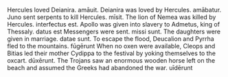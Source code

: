 Hercules loved Deianira. amāuit.
Deianira was loved by Hercules. amābatur.
Juno sent serpents to kill Hercules. mīsit.
The lion of Nemea was killed by Hercules. interfectus est. 
Apollo was given into slavery to Admetus, king of Thessaly. datus est
Messengers were sent. missi sunt.
The daughters were given in marriage. datae sunt.
To escape the flood, Deucalion and Pyrrha fled to the mountains. fūgērunt
When no oxen were available, Cleops and Bitias led their mother Cydippa to the festival by yoking themselves to the oxcart. dūxērunt.
The Trojans saw an enormous wooden horse left on the beach and assumed the Greeks had abandoned the war. uīdērunt
